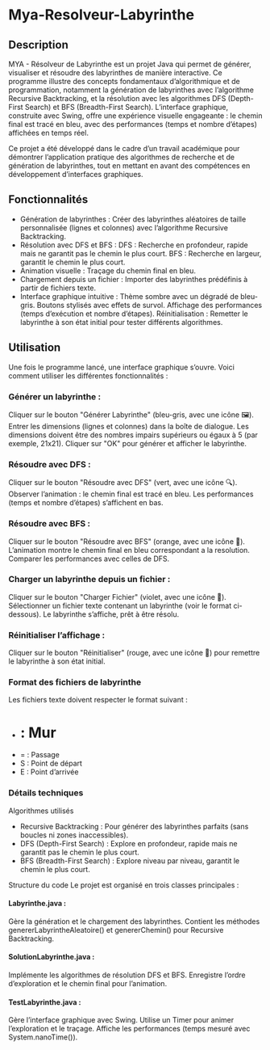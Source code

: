 # Mya-Resolveur-Labyrinthe

## Description
MYA - Résolveur de Labyrinthe est un projet Java qui permet de générer, visualiser et résoudre des labyrinthes de manière interactive. Ce programme illustre des concepts fondamentaux d’algorithmique et de programmation, notamment la génération de labyrinthes avec l’algorithme Recursive Backtracking, et la résolution avec les algorithmes DFS (Depth-First Search) et BFS (Breadth-First Search). L’interface graphique, construite avec Swing, offre une expérience visuelle engageante : le chemin final est tracé en bleu, avec des performances (temps et nombre d’étapes) affichées en temps réel.

Ce projet a été développé dans le cadre d’un travail académique pour démontrer l’application pratique des algorithmes de recherche et de génération de labyrinthes, tout en mettant en avant des compétences en développement d’interfaces graphiques.

## Fonctionnalités
* Génération de labyrinthes :
 Créer des labyrinthes aléatoires de taille personnalisée (lignes et colonnes) avec l’algorithme Recursive Backtracking.
* Résolution avec DFS et BFS :
  DFS : Recherche en profondeur, rapide mais ne garantit pas le chemin le plus court.
  BFS : Recherche en largeur, garantit le chemin le plus court.
* Animation visuelle :
  Traçage du chemin final en bleu.
* Chargement depuis un fichier : 
  Importer des labyrinthes prédéfinis à partir de fichiers texte.
* Interface graphique intuitive :
  Thème sombre avec un dégradé de bleu-gris.
  Boutons stylisés avec effets de survol.
  Affichage des performances (temps d’exécution et nombre d’étapes).
  Réinitialisation : Remetter le labyrinthe à son état initial pour tester différents algorithmes.

 ## Utilisation
   Une fois le programme lancé, une interface graphique s’ouvre. Voici comment utiliser les différentes fonctionnalités :

 ### Générer un labyrinthe :
  Cliquer sur le bouton "Générer Labyrinthe" (bleu-gris, avec une icône 🖼️).
 Entrer les dimensions (lignes et colonnes) dans la boîte de dialogue. Les dimensions doivent être des nombres impairs supérieurs ou égaux à 5 (par exemple, 21x21).
 Cliquer sur "OK" pour générer et afficher le labyrinthe.
### Résoudre avec DFS :
 Cliquer sur le bouton "Résoudre avec DFS" (vert, avec une icône 🔍).
 Observer l’animation : le chemin final est tracé en bleu.
 Les performances (temps et nombre d’étapes) s’affichent en bas.
### Résoudre avec BFS :
 Cliquer sur le bouton "Résoudre avec BFS" (orange, avec une icône 🔎).
 L’animation montre le chemin final en bleu correspondant a la resolution.
 Comparer les performances avec celles de DFS.
### Charger un labyrinthe depuis un fichier :
  Cliquer sur le bouton "Charger Fichier" (violet, avec une icône 📂).
  Sélectionner un fichier texte contenant un labyrinthe (voir le format ci-dessous).
  Le labyrinthe s’affiche, prêt à être résolu.
### Réinitialiser l’affichage :
  Cliquer sur le bouton "Réinitialiser" (rouge, avec une icône 🔄) pour remettre le labyrinthe à son état initial.

### Format des fichiers de labyrinthe
Les fichiers texte doivent respecter le format suivant :

* # : Mur
* = : Passage
* S : Point de départ
* E : Point d’arrivée

### Détails techniques
 Algorithmes utilisés
* Recursive Backtracking : Pour générer des labyrinthes parfaits (sans boucles ni zones inaccessibles).
* DFS (Depth-First Search) : Explore en profondeur, rapide mais ne garantit pas le chemin le plus court.
* BFS (Breadth-First Search) : Explore niveau par niveau, garantit le chemin le plus court.

Structure du code
Le projet est organisé en trois classes principales :

#### Labyrinthe.java :
 Gère la génération et le chargement des labyrinthes.
 Contient les méthodes genererLabyrintheAleatoire() et genererChemin() pour Recursive Backtracking.
#### SolutionLabyrinthe.java :
  Implémente les algorithmes de résolution DFS et BFS.
  Enregistre l’ordre d’exploration et le chemin final pour l’animation.
#### TestLabyrinthe.java :
  Gère l’interface graphique avec Swing.
  Utilise un Timer pour animer l’exploration et le traçage.
  Affiche les performances (temps mesuré avec System.nanoTime()).